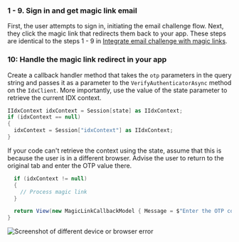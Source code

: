 ### 1 - 9. Sign in and get magic link email

First, the user attempts to sign in, initiating the email challenge flow. Next, they click the magic link that redirects them back to your app. These steps are identical to the steps 1 - 9 in [Integrate email challenge with magic links](#integrate-email-challenge-with-magic-links).

### 10: Handle the magic link redirect in your app

Create a callback handler method that takes the `otp` parameters in the query string and passes it as a parameter to the `VerifyAuthenticatorAsync` method on the `IdxClient`. More importantly, use the value of the state parameter to retrieve the current IDX context.

```csharp
IIdxContext idxContext = Session[state] as IIdxContext;
if (idxContext == null)
{
  idxContext = Session["idxContext"] as IIdxContext;
}
```

If your code can't retrieve the context using the state, assume that this is because the user is in a different browser. Advise the user to return to the original tab and enter the OTP value there.

```csharp
  if (idxContext != null)
  {
    // Process magic link
  }

  return View(new MagicLinkCallbackModel { Message = $"Enter the OTP code in the originating client: {otp}" });
}
```

<div class="common-image-format">

![Screenshot of different device or browser error](/img/authenticators/authenticators-email-magic-link-error.png)

</div>
